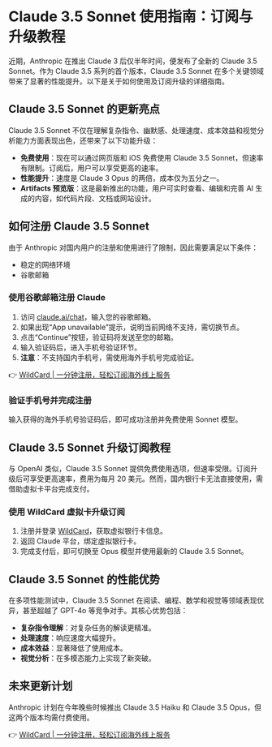 # Claude 3.5 Sonnet 使用指南：订阅与升级教程

近期，Anthropic 在推出 Claude 3 后仅半年时间，便发布了全新的 Claude 3.5 Sonnet。作为 Claude 3.5 系列的首个版本，Claude 3.5 Sonnet 在多个关键领域带来了显著的性能提升。以下是关于如何使用及订阅升级的详细指南。

## Claude 3.5 Sonnet 的更新亮点

Claude 3.5 Sonnet 不仅在理解复杂指令、幽默感、处理速度、成本效益和视觉分析能力方面表现出色，还带来了以下功能升级：

- **免费使用**：现在可以通过网页版和 iOS 免费使用 Claude 3.5 Sonnet，但速率有限制。订阅后，用户可以享受更高的速率。
- **性能提升**：速度是 Claude 3 Opus 的两倍，成本仅为五分之一。
- **Artifacts 预览版**：这是最新推出的功能，用户可实时查看、编辑和完善 AI 生成的内容，如代码片段、文档或网站设计。

## 如何注册 Claude 3.5 Sonnet

由于 Anthropic 对国内用户的注册和使用进行了限制，因此需要满足以下条件：

- 稳定的网络环境
- 谷歌邮箱

### 使用谷歌邮箱注册 Claude

1. 访问 [claude.ai/chat](https://bbtdd.com/WildCard)，输入您的谷歌邮箱。
2. 如果出现“App unavailable”提示，说明当前网络不支持，需切换节点。
3. 点击“Continue”按钮，验证码将发送至您的邮箱。
4. 输入验证码后，进入手机号验证环节。
5. **注意**：不支持国内手机号，需使用海外手机号完成验证。

👉 [WildCard | 一分钟注册，轻松订阅海外线上服务](https://bbtdd.com/WildCard)

### 验证手机号并完成注册

输入获得的海外手机号验证码后，即可成功注册并免费使用 Sonnet 模型。

## Claude 3.5 Sonnet 升级订阅教程

与 OpenAI 类似，Claude 3.5 Sonnet 提供免费使用选项，但速率受限。订阅升级后可享受更高速率，费用为每月 20 美元。然而，国内银行卡无法直接使用，需借助虚拟卡平台完成支付。

### 使用 WildCard 虚拟卡升级订阅

1. 注册并登录 [WildCard](https://bbtdd.com/WildCard)，获取虚拟银行卡信息。
2. 返回 Claude 平台，绑定虚拟银行卡。
3. 完成支付后，即可切换至 Opus 模型并使用最新的 Claude 3.5 Sonnet。

## Claude 3.5 Sonnet 的性能优势

在多项性能测试中，Claude 3.5 Sonnet 在阅读、编程、数学和视觉等领域表现优异，甚至超越了 GPT-4o 等竞争对手。其核心优势包括：

- **复杂指令理解**：对复杂任务的解读更精准。
- **处理速度**：响应速度大幅提升。
- **成本效益**：显著降低了使用成本。
- **视觉分析**：在多模态能力上实现了新突破。

## 未来更新计划

Anthropic 计划在今年晚些时候推出 Claude 3.5 Haiku 和 Claude 3.5 Opus，但这两个版本均需付费使用。

👉 [WildCard | 一分钟注册，轻松订阅海外线上服务](https://bbtdd.com/WildCard)